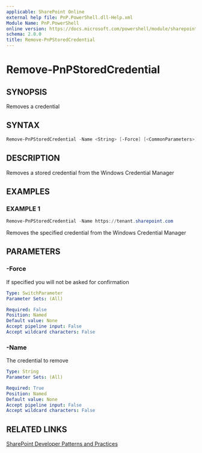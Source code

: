 ```yaml
---
applicable: SharePoint Online
external help file: PnP.PowerShell.dll-Help.xml
Module Name: PnP.PowerShell
online version: https://docs.microsoft.com/powershell/module/sharepoint-pnp/remove-pnpstoredcredential
schema: 2.0.0
title: Remove-PnPStoredCredential
---
```


# Remove-PnPStoredCredential

## SYNOPSIS
Removes a credential

## SYNTAX

```powershell
Remove-PnPStoredCredential -Name <String> [-Force] [<CommonParameters>]
```

## DESCRIPTION
Removes a stored credential from the Windows Credential Manager

## EXAMPLES

### EXAMPLE 1
```powershell
Remove-PnPStoredCredential -Name https://tenant.sharepoint.com
```

Removes the specified credential from the Windows Credential Manager

## PARAMETERS

### -Force
If specified you will not be asked for confirmation

```yaml
Type: SwitchParameter
Parameter Sets: (All)

Required: False
Position: Named
Default value: None
Accept pipeline input: False
Accept wildcard characters: False
```

### -Name
The credential to remove

```yaml
Type: String
Parameter Sets: (All)

Required: True
Position: Named
Default value: None
Accept pipeline input: False
Accept wildcard characters: False
```

## RELATED LINKS

[SharePoint Developer Patterns and Practices](https://aka.ms/sppnp)